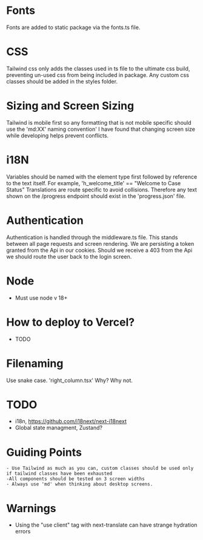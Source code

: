 
# Fonts
Fonts are added to static package via the fonts.ts file.

# CSS
Tailwind css only adds the classes used in ts file to the ultimate css build, preventing un-used css from being included in package.
Any custom css classes should be added in the styles folder.

# Sizing and Screen Sizing
Tailwind is mobile first so any formatting that is not mobile specific should use the 'md:XX' naming convention'
I have found that changing screen size while developing helps prevent conflicts.

# i18N
Variables should be named with the element type first followed by reference to the text itself. For example, 'h_welcome_title' == "Welcome to Case Status"
Translations are route specific to avoid collisions. Therefore any text shown on the /progress endpoint should exist in the 'progress.json' file.

# Authentication
Authentication is handled through the middleware.ts file. This stands between all page requests and screen rendering. We are persisting a token granted from the Api in our cookies. Should we receive a 403 from the Api we should route the user back to the login screen.

# Node
- Must use node v 18+

# How to deploy to Vercel?
- TODO

# Filenaming
Use snake case. 'right_column.tsx'
Why? Why not.

# TODO
- i18n, https://github.com/i18next/next-i18next
- Global state managment, Zustand?

# Guiding Points
    - Use Tailwind as much as you can, custom classes should be used only if tailwind classes have been exhausted
    -All components should be tested on 3 screen widths
    - Always use 'md' when thinking about desktop screens.


# Warnings
- Using the "use client" tag with next-translate can have strange hydration errors